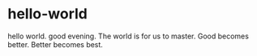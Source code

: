 # hello-world
hello world. good evening. The world is for us to master. Good becomes better.  Better becomes best.
